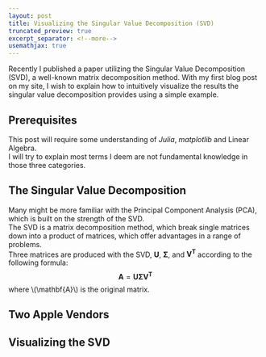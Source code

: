 ```yaml
---
layout: post
title: Visualizing the Singular Value Decomposition (SVD)
truncated_preview: true
excerpt_separator: <!--more-->
usemathjax: true
---
```


<div class="message">
    Recently I published a paper utilizing the Singular Value
    Decomposition (SVD), a well-known matrix decomposition method.
    With my first blog post on my site, I wish to explain how to
    intuitively visualize the results the singular value decomposition
    provides using a simple example.
</div>

<!--more-->

## Prerequisites
This post will require some understanding of *Julia*, *matplotlib* and Linear Algebra.  
I will try to explain most terms I deem are not fundamental knowledge in those three categories.

## The Singular Value Decomposition
Many might be more familiar with the Principal Component Analysis (PCA), which is built on the strength of the SVD.  
The SVD is a matrix decomposition method, which break single matrices down into a product of matrices, which offer advantages in a range of problems.  
Three matrices are produced with the SVD, **U**, **&Sigma;**, and **V<sup>T</sup>** according to the following formula:  
$$\mathbf{A} = \mathbf{U\Sigma V^T}$$
where \\(\mathbf{A}\\) is the original matrix.

## Two Apple Vendors

## Visualizing the SVD
